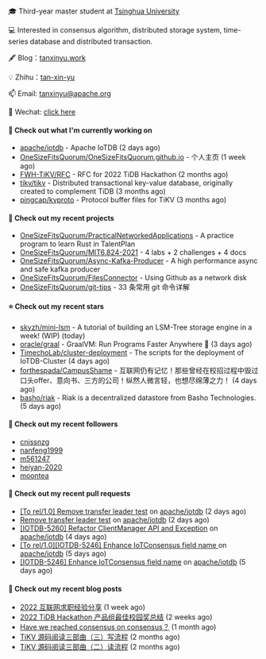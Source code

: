 🎓 Third-year master student at [Tsinghua University](https://www.tsinghua.edu.cn/)

💻 Interested in consensus algorithm, distributed storage system, time-series database and distributed transaction.

🖋 Blog：[tanxinyu.work](https://tanxinyu.work)

💡 Zhihu：[tan-xin-yu](https://www.zhihu.com/people/tan-xin-yu-22)

📫 Email: [tanxinyu@apache.org](mailto:tanxinyu@apache.org)

💬 Wechat: [click here](https://github.com/LebronAl/LebronAl/issues/1)

#### 👷 Check out what I'm currently working on

- [apache/iotdb](https://github.com/apache/iotdb) - Apache IoTDB (2 days ago)
- [OneSizeFitsQuorum/OneSizeFitsQuorum.github.io](https://github.com/OneSizeFitsQuorum/OneSizeFitsQuorum.github.io) - 个人主页 (1 week ago)
- [FWH-TiKV/RFC](https://github.com/FWH-TiKV/RFC) - RFC for 2022 TiDB Hackathon (2 months ago)
- [tikv/tikv](https://github.com/tikv/tikv) - Distributed transactional key-value database, originally created to complement TiDB (3 months ago)
- [pingcap/kvproto](https://github.com/pingcap/kvproto) - Protocol buffer files for TiKV (3 months ago)

#### 🌱 Check out my recent projects

- [OneSizeFitsQuorum/PracticalNetworkedApplications](https://github.com/OneSizeFitsQuorum/PracticalNetworkedApplications) - A practice program to learn Rust in TalentPlan
- [OneSizeFitsQuorum/MIT6.824-2021](https://github.com/OneSizeFitsQuorum/MIT6.824-2021) - 4 labs &#43; 2 challenges &#43; 4 docs
- [OneSizeFitsQuorum/Async-Kafka-Producer](https://github.com/OneSizeFitsQuorum/Async-Kafka-Producer) - A high performance async and safe kafka producer
- [OneSizeFitsQuorum/FilesConnector](https://github.com/OneSizeFitsQuorum/FilesConnector) - Using Github as a network disk
- [OneSizeFitsQuorum/git-tips](https://github.com/OneSizeFitsQuorum/git-tips) - 33 条常用 git 命令详解

#### ⭐ Check out my recent stars

- [skyzh/mini-lsm](https://github.com/skyzh/mini-lsm) - A tutorial of building an LSM-Tree storage engine in a week! (WIP) (today)
- [oracle/graal](https://github.com/oracle/graal) - GraalVM: Run Programs Faster Anywhere :rocket: (3 days ago)
- [TimechoLab/cluster-deployment](https://github.com/TimechoLab/cluster-deployment) - The scripts for the deployment of IoTDB-Cluster (4 days ago)
- [forthespada/CampusShame](https://github.com/forthespada/CampusShame) - 互联网仍有记忆！那些曾经在校招过程中毁过口头offer、意向书、三方的公司！纵然人微言轻，也想尽绵薄之力！ (4 days ago)
- [basho/riak](https://github.com/basho/riak) - Riak is a decentralized datastore from Basho Technologies. (5 days ago)

#### 👯 Check out my recent followers

- [cnissnzg](https://github.com/cnissnzg)
- [nanfeng1999](https://github.com/nanfeng1999)
- [m561247](https://github.com/m561247)
- [heiyan-2020](https://github.com/heiyan-2020)
- [moontea](https://github.com/moontea)

#### 🔨 Check out my recent pull requests

- [[To rel/1.0] Remove transfer leader test](https://github.com/apache/iotdb/pull/8598) on [apache/iotdb](https://github.com/apache/iotdb) (2 days ago)
- [Remove transfer leader test](https://github.com/apache/iotdb/pull/8597) on [apache/iotdb](https://github.com/apache/iotdb) (2 days ago)
- [[IOTDB-5260] Refactor ClientManager API and Exception](https://github.com/apache/iotdb/pull/8561) on [apache/iotdb](https://github.com/apache/iotdb) (4 days ago)
- [[To rel/1.0][IOTDB-5246] Enhance IoTConsensus field name ](https://github.com/apache/iotdb/pull/8535) on [apache/iotdb](https://github.com/apache/iotdb) (5 days ago)
- [[IOTDB-5246] Enhance IoTConsensus field name](https://github.com/apache/iotdb/pull/8534) on [apache/iotdb](https://github.com/apache/iotdb) (5 days ago)

#### 📜 Check out my recent blog posts

- [2022 互联网求职经验分享](https://tanxinyu.work/2022-internet-job-hunting-experience-sharing/) (1 week ago)
- [2022 TiDB Hackathon 产品组最佳校园奖总结](https://tanxinyu.work/2022-tidb-hackathon/) (2 weeks ago)
- [Have we reached consensus on consensus？](https://tanxinyu.work/have-we-reached-consensus-on-consensus/) (1 month ago)
- [TiKV 源码阅读三部曲（三）写流程](https://tanxinyu.work/tikv-source-code-reading-write/) (2 months ago)
- [TiKV 源码阅读三部曲（二）读流程](https://tanxinyu.work/tikv-source-code-reading-read/) (2 months ago)
